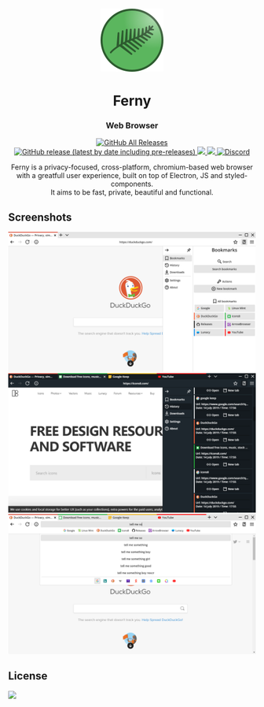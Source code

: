 <p align="center">
  <img src="/imgs/icon128.png">
</p>
<h1 align="center">Ferny</h1>
<h3 align="center">Web Browser</h3>

<p align="center">
  <a href="https://github.com/ModuleArt/ferny/releases">
    <img alt="GitHub All Releases" src="https://img.shields.io/github/downloads/ModuleArt/ferny/total">
    <img alt="GitHub release (latest by date including pre-releases)" src="https://img.shields.io/github/v/release/moduleart/ferny?include_prereleases">
  </a>
  <a href="https://app.fossa.com/projects/git%2Bgithub.com%2FModuleArt%2Fferny?ref=badge_shield" alt="FOSSA Status">
    <img src="https://app.fossa.com/api/projects/git%2Bgithub.com%2FModuleArt%2Fferny.svg?type=shield"/>
  </a>
  <a alt="Codacy grade" href="https://app.codacy.com/manual/Beelink/ferny/dashboard">
    <img src="https://img.shields.io/codacy/grade/6fac6a3440d7480281c19780ed37ce30">
  </a>
  <a alt="Discord channel" href="https://discord.gg/JEpfZY">
    <img alt="Discord" src="https://img.shields.io/discord/625641944105877504?color=%237289DA&label=discord">
  </a>
</p>

<p align="center">
  Ferny is a privacy-focused, cross-platform, chromium-based web browser<br>
  with a greatfull user experience, built on top of Electron, JS and styled-components.<br>
  It aims to be fast, private, beautiful and functional.
</p>

<h2>Screenshots</h2>
<img src="/docs/imgs/ferny/screen1.png">
<img src="/docs/imgs/ferny/screen2.png">
<img src="/docs/imgs/ferny/screen3.png">

<h2>License</h2>
<a href="https://app.fossa.com/projects/git%2Bgithub.com%2FModuleArt%2Fferny?ref=badge_large" alt="FOSSA Status"><img src="https://app.fossa.com/api/projects/git%2Bgithub.com%2FModuleArt%2Fferny.svg?type=large"/></a>
